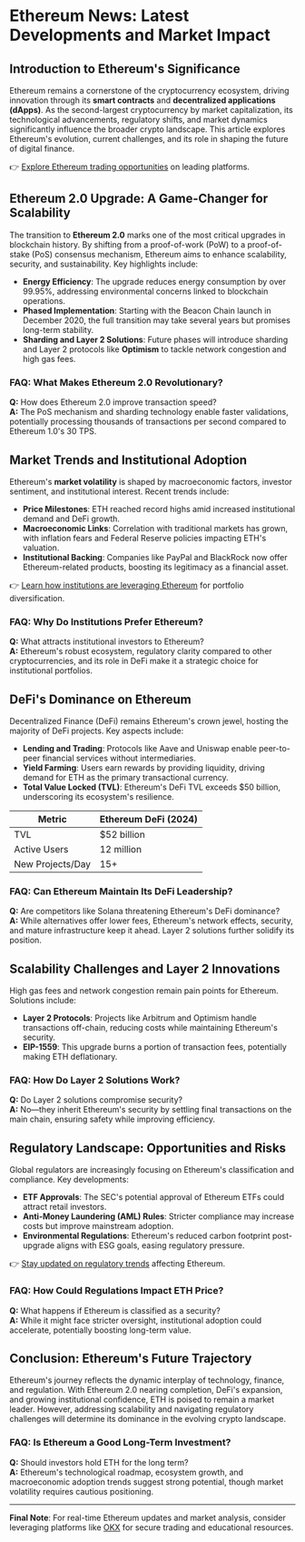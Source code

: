 # Ethereum News: Latest Developments and Market Impact

## Introduction to Ethereum's Significance  
Ethereum remains a cornerstone of the cryptocurrency ecosystem, driving innovation through its **smart contracts** and **decentralized applications (dApps)**. As the second-largest cryptocurrency by market capitalization, its technological advancements, regulatory shifts, and market dynamics significantly influence the broader crypto landscape. This article explores Ethereum's evolution, current challenges, and its role in shaping the future of digital finance.

👉 [Explore Ethereum trading opportunities](https://bit.ly/okx-bonus) on leading platforms.

## Ethereum 2.0 Upgrade: A Game-Changer for Scalability  
The transition to **Ethereum 2.0** marks one of the most critical upgrades in blockchain history. By shifting from a proof-of-work (PoW) to a proof-of-stake (PoS) consensus mechanism, Ethereum aims to enhance scalability, security, and sustainability. Key highlights include:  

- **Energy Efficiency**: The upgrade reduces energy consumption by over 99.95%, addressing environmental concerns linked to blockchain operations.  
- **Phased Implementation**: Starting with the Beacon Chain launch in December 2020, the full transition may take several years but promises long-term stability.  
- **Sharding and Layer 2 Solutions**: Future phases will introduce sharding and Layer 2 protocols like **Optimism** to tackle network congestion and high gas fees.  

### FAQ: What Makes Ethereum 2.0 Revolutionary?  
**Q:** How does Ethereum 2.0 improve transaction speed?  
**A:** The PoS mechanism and sharding technology enable faster validations, potentially processing thousands of transactions per second compared to Ethereum 1.0's 30 TPS.

## Market Trends and Institutional Adoption  
Ethereum's **market volatility** is shaped by macroeconomic factors, investor sentiment, and institutional interest. Recent trends include:  

- **Price Milestones**: ETH reached record highs amid increased institutional demand and DeFi growth.  
- **Macroeconomic Links**: Correlation with traditional markets has grown, with inflation fears and Federal Reserve policies impacting ETH's valuation.  
- **Institutional Backing**: Companies like PayPal and BlackRock now offer Ethereum-related products, boosting its legitimacy as a financial asset.  

👉 [Learn how institutions are leveraging Ethereum](https://bit.ly/okx-bonus) for portfolio diversification.

### FAQ: Why Do Institutions Prefer Ethereum?  
**Q:** What attracts institutional investors to Ethereum?  
**A:** Ethereum's robust ecosystem, regulatory clarity compared to other cryptocurrencies, and its role in DeFi make it a strategic choice for institutional portfolios.

## DeFi's Dominance on Ethereum  
Decentralized Finance (DeFi) remains Ethereum's crown jewel, hosting the majority of DeFi projects. Key aspects include:  

- **Lending and Trading**: Protocols like Aave and Uniswap enable peer-to-peer financial services without intermediaries.  
- **Yield Farming**: Users earn rewards by providing liquidity, driving demand for ETH as the primary transactional currency.  
- **Total Value Locked (TVL)**: Ethereum's DeFi TVL exceeds $50 billion, underscoring its ecosystem's resilience.  

| Metric          | Ethereum DeFi (2024) |  
|-----------------|----------------------|  
| TVL             | $52 billion          |  
| Active Users    | 12 million           |  
| New Projects/Day| 15+                  |  

### FAQ: Can Ethereum Maintain Its DeFi Leadership?  
**Q:** Are competitors like Solana threatening Ethereum's DeFi dominance?  
**A:** While alternatives offer lower fees, Ethereum's network effects, security, and mature infrastructure keep it ahead. Layer 2 solutions further solidify its position.

## Scalability Challenges and Layer 2 Innovations  
High gas fees and network congestion remain pain points for Ethereum. Solutions include:  

- **Layer 2 Protocols**: Projects like Arbitrum and Optimism handle transactions off-chain, reducing costs while maintaining Ethereum's security.  
- **EIP-1559**: This upgrade burns a portion of transaction fees, potentially making ETH deflationary.  

### FAQ: How Do Layer 2 Solutions Work?  
**Q:** Do Layer 2 solutions compromise security?  
**A:** No—they inherit Ethereum's security by settling final transactions on the main chain, ensuring safety while improving efficiency.

## Regulatory Landscape: Opportunities and Risks  
Global regulators are increasingly focusing on Ethereum's classification and compliance. Key developments:  

- **ETF Approvals**: The SEC's potential approval of Ethereum ETFs could attract retail investors.  
- **Anti-Money Laundering (AML) Rules**: Stricter compliance may increase costs but improve mainstream adoption.  
- **Environmental Regulations**: Ethereum's reduced carbon footprint post-upgrade aligns with ESG goals, easing regulatory pressure.  

👉 [Stay updated on regulatory trends](https://bit.ly/okx-bonus) affecting Ethereum.

### FAQ: How Could Regulations Impact ETH Price?  
**Q:** What happens if Ethereum is classified as a security?  
**A:** While it might face stricter oversight, institutional adoption could accelerate, potentially boosting long-term value.

## Conclusion: Ethereum's Future Trajectory  
Ethereum's journey reflects the dynamic interplay of technology, finance, and regulation. With Ethereum 2.0 nearing completion, DeFi's expansion, and growing institutional confidence, ETH is poised to remain a market leader. However, addressing scalability and navigating regulatory challenges will determine its dominance in the evolving crypto landscape.

### FAQ: Is Ethereum a Good Long-Term Investment?  
**Q:** Should investors hold ETH for the long term?  
**A:** Ethereum's technological roadmap, ecosystem growth, and macroeconomic adoption trends suggest strong potential, though market volatility requires cautious positioning.

---

**Final Note**: For real-time Ethereum updates and market analysis, consider leveraging platforms like [OKX](https://bit.ly/okx-bonus) for secure trading and educational resources.
